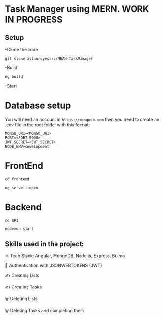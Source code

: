 # Task Manager using MERN. WORK IN PROGRESS

## Setup
-Clone the code

```
git clone allanreyesara/MEAN-TaskManager
```
-Build

```
ng build
```

-Start

# Database setup

You will need an account in `https://mongodb.com`  then you need to create an .env file in the root folder with this format:

```
MONGO_URI=<MONGO_URI>
PORT=<PORT:5000>
JWT_SECRET=<JWT_SECRET>
NODE_ENV=development
```

# FrontEnd

```
cd frontend
```
```
ng serve --open
```

# Backend

```
cd API
```
```
nodemon start
```

## Skills used in the project:

⚛️ Tech Stack: Angular, MongoDB, Node.js, Express, Bulma

🔐 Authentication with JSONWEBTOKENS (JWT)

✍️ Creating Lists

✍️ Creating Tasks

🗑️ Deleting Lists

🗑️ Deleting Tasks and completing them
